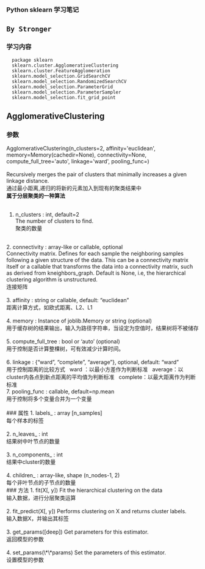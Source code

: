 ### Python sklearn 学习笔记
`By Stronger`
-----
### 学习内容
```
  package sklearn
  sklearn.cluster.AgglomerativeClustering
  sklearn.cluster.FeatureAgglomeration
  sklearn.model_selection.GridSearchCV
  sklearn.model_selection.RandomizedSearchCV
  sklearn.model_selection.ParameterGrid
  sklearn.model_selection.ParameterSampler
  sklearn.model_selection.fit_grid_point
```
## AgglomerativeClustering

### 参数
AgglomerativeClustering(n_clusters=2, affinity='euclidean', memory=Memory(cachedir=None), connectivity=None, compute_full_tree='auto', linkage='ward', pooling_func=<function mean>) <br>
<br>
Recursively merges the pair of clusters that minimally increases a given linkage distance. <br>
通过最小距离,递归的将新的元素加入到现有的聚类结果中 <br>**属于分层聚类的一种算法** <br>
<br>
1. n_clusters : int, default=2 <br>
The number of clusters to find. <br>
聚类的数量 <br>
<br>
2. connectivity : array-like or callable, optional <br>
Connectivity matrix. Defines for each sample the neighboring samples following a given structure of the data. This can be a connectivity matrix itself or a callable that transforms the data into a connectivity matrix, such as derived from kneighbors_graph. Default is None, i.e, the hierarchical clustering algorithm is unstructured. <br>
连接矩阵 <br>
<br>
3. affinity : string or callable, default: “euclidean” <br>
距离计算方式，如欧式距离、L2、L1 <br>
<br>
4. memory : Instance of joblib.Memory or string (optional) <br>用于缓存树的结果输出，输入为路径字符串，当设定为空值时，结果树将不被储存<br>
<br>
5. compute_full_tree : bool or ‘auto’ (optional)<br> 用于控制是否计算整棵树，可有效减少计算时间。<br>
<br>
6. linkage : {“ward”, “complete”, “average”}, optional, default: “ward”<br> 
    用于控制距离的比较方式
    ward ：以最小方差作为判断标准
    average：以cluster内各点到新点距离的平均值为判断标准
    complete：以最大距离作为判断标准
<br>
7. pooling_func : callable, default=np.mean<br> 用于控制将多个变量合并为一个变量<br>
<br>
### 属性
1. labels_ : array [n_samples]<br> 每个样本的标签<br>
<br>
2. n_leaves_ : int <br> 结果树中叶节点的数量<br>
<br>
3. n_components_ : int <br> 结果中cluster的数量<br>
<br>
4. children_ : array-like, shape (n_nodes-1, 2) <br> 每个非叶节点的子节点的数量<br>
### 方法
1. fit(X[, y])	Fit the hierarchical clustering on the data <br> 输入数据，进行分层聚类运算<br>
<br>
2. fit_predict(X[, y])	Performs clustering on X and returns cluster labels. <br> 输入数据X，并输出其标签<br>
<br>
3. get_params([deep])	Get parameters for this estimator. <br> 返回模型的参数<br>
<br>
4. set_params(\*\*params)	Set the parameters of this estimator. <br> 设置模型的参数<br>
